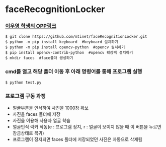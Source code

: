 # faceRecognitionLocker

### [이우영 학생의 OPP링크](https://sites.google.com/ydp.hs.kr/202120710)  

```
$ git clone https://github.com/mtinet/faceRecognitionLocker.git
$ python -m pip install keyboard  #keyboard 설치하기
$ python -m pip install opencv-python  #opencv 설치하기
$ pip install opencv-contrib-python  #opencv 확장팩 설치하기
$ mkdir faces  #face폴더 생성하기 
```

### cmd를 열고 해당 폴더 이동 후 아래 명령어를 통해 프로그램 실행
```
$ python test.py
```

### 프로그램 구동 과정
- 얼굴부분을 인식하여 사진을 1000장 확보
- 사진을 faces 폴더에 저장
- 사진을 이용해 사용자 얼굴 학습
- 얼굴인식 락커 작동(e : 프로그램 정지, r : 얼굴이 보이지 않을 때 이 버튼을 누르면 잠금상태로 복귀)
- 프로그램이 정지되면 faces 폴더에 저장되었던 사진은 자동으로 삭제됨
